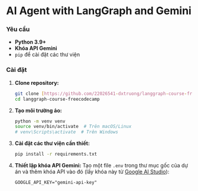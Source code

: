 # AI Agent with LangGraph and Gemini

### Yêu cầu

* **Python 3.9+**
* **Khóa API Gemini**
* `pip` để cài đặt các thư viện

### Cài đặt

1.  **Clone repository:**
    ```bash
    git clone [https://github.com/22026541-dxtruong/langgraph-course-freecodecamp](https://github.com/22026541-dxtruong/langgraph-course-freecodecamp)
    cd langgraph-course-freecodecamp
    ```

2.  **Tạo môi trường ảo:**
    ```bash
    python -m venv venv
    source venv/bin/activate  # Trên macOS/Linux
    # venv\Scripts\activate  # Trên Windows
    ```

3.  **Cài đặt các thư viện cần thiết:**
    ```bash
    pip install -r requirements.txt
    ```

4.  **Thiết lập khóa API Gemini:**
    Tạo một file `.env` trong thư mục gốc của dự án và thêm khóa API vào đó (lấy khóa này từ [Google AI Studio](https://aistudio.google.com/)):
    ```
    GOOGLE_API_KEY="gemini-api-key"
    ```